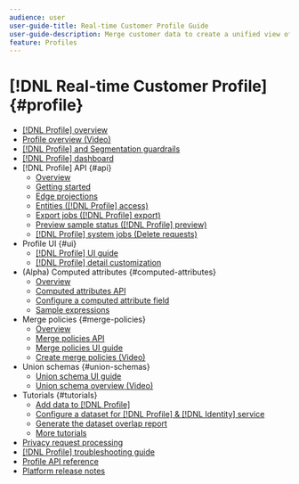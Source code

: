 ```yaml
---
audience: user
user-guide-title: Real-time Customer Profile Guide
user-guide-description: Merge customer data to create a unified view of customer interactions across channels.
feature: Profiles
---
```


# [!DNL Real-time Customer Profile] {#profile}

* [[!DNL Profile] overview](home.md)
* [Profile overview (Video)](video/profile-overview.md)
* [[!DNL Profile] and Segmentation guardrails](guardrails.md)
* [[!DNL Profile] dashboard](ui/profile-dashboard.md)
* [!DNL Profile] API {#api}
  * [Overview](api/overview.md)
  * [Getting started](api/getting-started.md)
  * [Edge projections](api/edge-projections.md)
  * [Entities ([!DNL Profile] access)](api/entities.md)
  * [Export jobs ([!DNL Profile] export)](api/export-jobs.md)
  * [Preview sample status ([!DNL Profile] preview)](api/preview-sample-status.md)
  * [[!DNL Profile] system jobs (Delete requests)](api/profile-system-jobs.md)
* Profile UI {#ui}
  * [[!DNL Profile] UI guide](ui/user-guide.md)
  * [[!DNL Profile] detail customization](ui/profile-customization.md)
* (Alpha) Computed attributes {#computed-attributes}
  * [Overview](computed-attributes/overview.md)
  * [Computed attributes API](computed-attributes/ca-api.md)
  * [Configure a computed attribute field](computed-attributes/configure-api.md)
  * [Sample expressions](computed-attributes/expressions.md)
* Merge policies {#merge-policies}
  * [Overview](merge-policies/overview.md)
  * [Merge policies API](api/merge-policies.md)
  * [Merge policies UI guide](merge-policies/ui-guide.md)
  * [Create merge policies (Video)](video/create-merge-policies.md)
* Union schemas {#union-schemas}
  * [Union schema UI guide](ui/union-schema.md)
  * [Union schema overview (Video)](video/union-schemas-overview.md)
* Tutorials {#tutorials}
  * [Add data to [!DNL Profile]](tutorials/add-profile-data.md)
  * [Configure a dataset for [!DNL Profile] & [!DNL Identity] service](tutorials/dataset-configuration.md)
  * [Generate the dataset overlap report](tutorials/dataset-overlap-report.md)
  * [More tutorials](https://experienceleague.adobe.com/docs/platform-learn/tutorials/overview.html)
* [Privacy request processing](privacy.md)
* [[!DNL Profile] troubleshooting guide](troubleshooting.md)
* [Profile API reference](https://www.adobe.io/apis/experienceplatform/home/api-reference.html#!acpdr/swagger-specs/real-time-customer-profile.yaml)
* [Platform release notes](https://www.adobe.com/go/platform-release-notes-en)